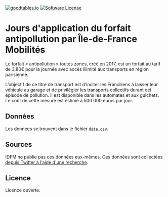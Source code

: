 [![goodtables.io](https://goodtables.io/badge/github/AntoineAugusti/forfait-antipollution-idfm.svg)](https://goodtables.io/github/AntoineAugusti/forfait-antipollution-idfm)
[![Software License](https://img.shields.io/badge/Licence-Licence%20ouverte-orange?style=flat-square)](https://github.com/AntoineAugusti/forfait-antipollution-idfm/blob/master/LICENSE.md)

# Jours d'application du forfait antipollution par Île-de-France Mobilités

Le forfait « antipollution » toutes zones, créé en 2017, est un forfait au tarif de 3,80€ pour la journée avec accès illimité aux transports en région parisienne.

L’objectif de ce titre de transport est d’inciter les Franciliens à laisser leur véhicule au garage et de privilégier les transports collectifs durant cet épisode de pollution. Il est disponible dans les automates et aux guichets. Le coût de cette mesure est estimé à 500 000 euros par jour.

## Données
Les données se trouvent dans le fichier [`data.csv`](data.csv).

## Sources
IDFM ne publie pas ces données eux-mêmes. Ces données sont collectées [depuis Twitter à l'aide d'une recherche](https://twitter.com/search?q=from%3A%40idfmobilites%20antipollution).

## Licence
Licence ouverte.
